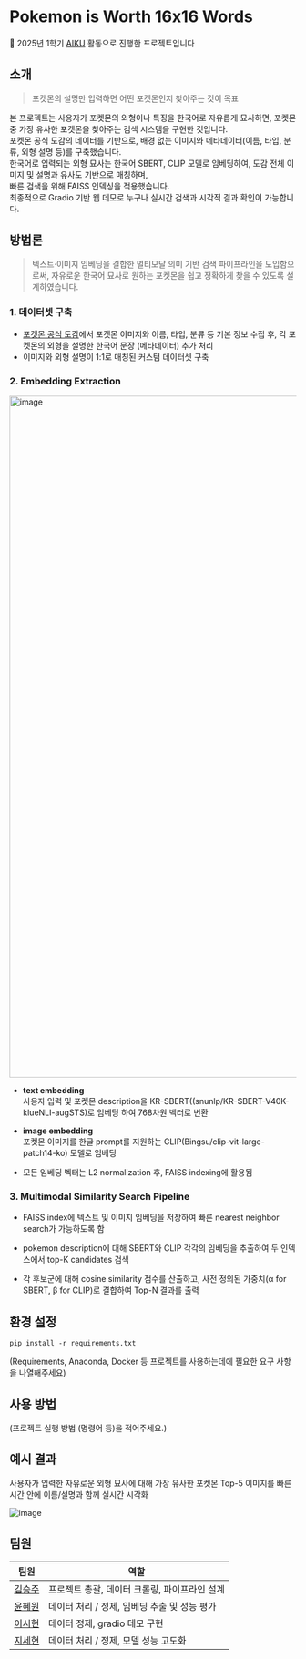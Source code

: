 # Pokemon is Worth 16x16 Words

📢 2025년 1학기 [AIKU](https://github.com/AIKU-Official) 활동으로 진행한 프로젝트입니다

## 소개
> 포켓몬의 설명만 입력하면 어떤 포켓몬인지 찾아주는 것이 목표

본 프로젝트는 사용자가 포켓몬의 외형이나 특징을 한국어로 자유롭게 묘사하면, 포켓몬 중 가장 유사한 포켓몬을 찾아주는 검색 시스템을 구현한 것입니다.  
포켓몬 공식 도감의 데이터를 기반으로, 배경 없는 이미지와 메타데이터(이름, 타입, 분류, 외형 설명 등)를 구축했습니다.  
한국어로 입력되는 외형 묘사는 한국어 SBERT, CLIP 모델로 임베딩하여, 도감 전체 이미지 및 설명과 유사도 기반으로 매칭하며,  
빠른 검색을 위해 FAISS 인덱싱을 적용했습니다.    
최종적으로 Gradio 기반 웹 데모로 누구나 실시간 검색과 시각적 결과 확인이 가능합니다.  

## 방법론
> 텍스트·이미지 임베딩을 결합한 멀티모달 의미 기반 검색 파이프라인을 도입함으로써,
> 자유로운 한국어 묘사로 원하는 포켓몬을 쉽고 정확하게 찾을 수 있도록 설계하였습니다.


### 1. 데이터셋 구축
- [포켓몬 공식 도감](https://pokemonkorea.co.kr/pokedex)에서 포켓몬 이미지와 이름, 타입, 분류 등 기본 정보 수집 후,
  각 포켓몬의 외형을 설명한 한국어 문장 (메타데이터) 추가 처리
- 이미지와 외형 설명이 1:1로 매칭된 커스텀 데이터셋 구축

### 2. Embedding Extraction
<img width="1197" alt="image" src="https://github.com/user-attachments/assets/25871b7c-02f5-45dd-90cb-8b5519e35e2e" />
  
- **text embedding**  
  사용자 입력 및 포켓몬 description을 KR-SBERT((snunlp/KR-SBERT-V40K-klueNLI-augSTS)로 임베딩 하여 768차원 벡터로 변환
    
- **image embedding**  
  포켓몬 이미지를 한글 prompt를 지원하는 CLIP(Bingsu/clip-vit-large-patch14-ko) 모델로 임베딩
    
- 모든 임베딩 벡터는 L2 normalization 후, FAISS indexing에 활용됨

### 3. Multimodal Similarity Search Pipeline
- FAISS index에 텍스트 및 이미지 임베딩을 저장하여 빠른 nearest neighbor search가 가능하도록 함
    
- pokemon description에 대해 SBERT와 CLIP 각각의 임베딩을 추출하여 두 인덱스에서 top-K candidates 검색
    
- 각 후보군에 대해 cosine similarity 점수를 산출하고, 사전 정의된 가중치(α for SBERT, β for CLIP)로 결합하여 Top-N 결과를 출력
    

## 환경 설정
```
pip install -r requirements.txt
```

(Requirements, Anaconda, Docker 등 프로젝트를 사용하는데에 필요한 요구 사항을 나열해주세요)

## 사용 방법

(프로젝트 실행 방법 (명령어 등)을 적어주세요.)

## 예시 결과
사용자가 입력한 자유로운 외형 묘사에 대해 가장 유사한 포켓몬 Top-5 이미지를 빠른 시간 안에 이름/설명과 함께 실시간 시각화

![image](https://github.com/user-attachments/assets/504553bd-316b-4bf4-8489-18be52ca019c)

## 팀원

  | 팀원                            | 역할                                       |
| ----------------------------- | ---------------------------------------- |
| [김승주](https://github.com/topsecretjuju) |    프로젝트 총괄, 데이터 크롤링, 파이프라인 설계    |
| [윤혜원](https://github.com/yoonewon)     |    데이터 처리 / 정제, 임베딩 추출 및 성능 평가     |
| [이시현](https://github.com/thissihyun)        |    데이터 정제, gradio 데모 구현    |
| [지세현](https://github.com/sehyeonji321)        |    데이터 처리 / 정제, 모델 성능 고도화   |
